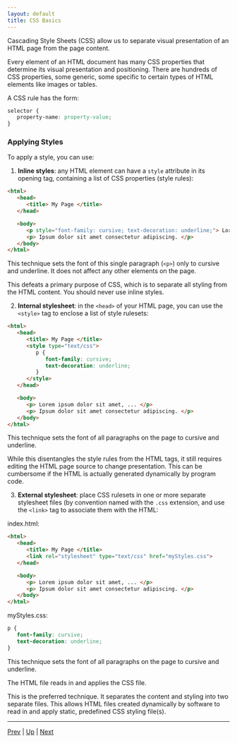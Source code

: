 ```yaml
---
layout: default
title: CSS Basics
---
```


Cascading Style Sheets (CSS) allow us to separate visual presentation of an HTML page from the page content.

Every element of an HTML document has many CSS properties that determine its visual presentation and positioning.  There are hundreds of CSS properties, some generic, some specific to certain types of HTML elements like images or tables.

A CSS rule has the form:

```css
selector {
   property-name: property-value;
}
```

### Applying Styles

To apply a style, you can use:

1. **Inline styles**: any HTML element can have a `style` attribute in its opening tag, containing a list of CSS properties (style rules):

```html
<html>
   <head>
      <title> My Page </title>
   </head>

   <body>
      <p style="font-family: cursive; text-decoration: underline;"> Lorem ipsum dolor sit amet, ... </p>
      <p> Ipsum dolor sit amet consectetur adipiscing. </p>
   </body>
</html>
```

This technique sets the font of this single paragraph (`<p>`) only to cursive and underline.
It does not affect any other elements on the page.

This defeats a primary purpose of CSS, which is to separate all styling from the HTML content.
You should never use inline styles.

2. **Internal stylesheet**: in the `<head>` of your HTML page, you can use the `<style>` tag to enclose a list of style rulesets:

```html
<html>
   <head>
      <title> My Page </title>
      <style type="text/css">
         p {
            font-family: cursive;
            text-decoration: underline;
         }
      </style>
   </head>

   <body>
      <p> Lorem ipsum dolor sit amet, ... </p>
      <p> Ipsum dolor sit amet consectetur adipiscing. </p>
   </body>
</html>
```

This technique sets the font of all paragraphs on the page to cursive and underline.

While this disentangles the style rules from the HTML tags, it still requires editing the HTML page source to change presentation. This can be cumbersome if the HTML is actually generated dynamically by program code.

3. **External stylesheet**: place CSS rulesets in one or more separate stylesheet files (by convention named with the `.css` extension, and use the `<link>` tag to associate them with the HTML:

index.html:
```html
<html>
   <head>
      <title> My Page </title>
      <link rel="stylesheet" type="text/css" href="myStyles.css">
   </head>

   <body>
      <p> Lorem ipsum dolor sit amet, ... </p>
      <p> Ipsum dolor sit amet consectetur adipiscing. </p>
   </body>
</html>
```

myStyles.css:
```css
p {
   font-family: cursive;
   text-decoration: underline;
}
```

This technique sets the font of all paragraphs on the page to cursive and underline.

The HTML file reads in and applies the CSS file.

This is the preferred technique.
It separates the content and styling into two separate files.
This allows HTML files created dynamically by software to read in and apply static, predefined CSS styling file(s).

<hr>

[Prev](README.md) | [Up](README.md) | [Next](cssSelectors.md)

